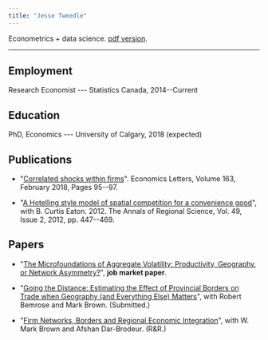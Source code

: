 ```yaml
---
title: "Jesse Tweedle" 
---
```


Econometrics + data science. [pdf version](files/tweedle_cv.pdf).

----

## Employment

Research Economist --- Statistics Canada, 2014--Current

## Education

PhD, Economics --- University of Calgary, 2018 (expected)

## Publications

* "[Correlated shocks within firms](https://www.sciencedirect.com/science/article/pii/S016517651730513X)". Economics Letters, Volume 163, February 2018, Pages 95--97.

* "[A Hotelling style model of spatial competition for a convenience good](https://link.springer.com/article/10.1007/s00168-011-0458-0)", with B. Curtis Eaton. 2012. The Annals of Regional Science, Vol. 49, Issue 2, 2012, pp. 447--469.

## Papers

* "[The Microfoundations of Aggregate Volatility: Productivity, Geography, or Network Asymmetry?](files/tweedle-network-volatility.pdf)", **job market paper**.

* "[Going the Distance: Estimating the Effect of Provincial Borders on Trade when Geography (and Everything Else) Matters](files/tweedle-trade-barriers-2016.pdf)", with Robert Bemrose and Mark Brown. (Submitted.)

* "[Firm Networks, Borders and Regional Economic Integration](files/tweedle-firm-networks.pdf)", with W. Mark Brown and Afshan Dar-Brodeur. (R&R.)



<!--
## Awards

- Best Paper (awarded by the RSS at the NIE Doctoral Colloquium), 2016
- Queen Elizabeth II Fellowship, 2013--2014
- Faculty of Graduate Studies Scholarships, 2011--2014
- James D. Gaisford Research Award, 2012
- Economics Alumni Graduate Scholarship, 2012
- Best Teaching Assistant (Student Union of the
University of Calgary, nominated), 2012
-->